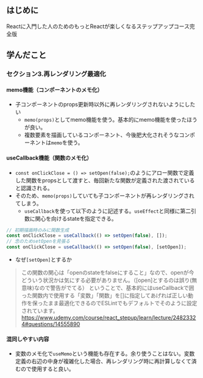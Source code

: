 ## はじめに
Reactに入門した人のためのもっとReactが楽しくなるステップアップコース完全版

## 学んだこと
### セクション3.再レンダリング最適化
#### memo機能（コンポーネントのメモ化）
* 子コンポーネントのprops更新時以外に再レンダリングされないようにしたい
  * `memo(props)`としてmemo機能を使う。基本的にmemo機能を使ったほうが良い。
  * 複数要素を描画しているコンポーネント、今後肥大化されそうなコンポーネントは`memo`を使う。
#### useCallback機能（関数のメモ化）
* `const onClickClose = () => setOpen(false);`のようにアロー関数で定義した関数をpropsとして渡すと、毎回新たな関数が定義された渡されていると認識される。
* そのため、`memo(props)`していても子コンポーネントが再レンダリングされてしまう。
  * `useCallback`を使って以下のように記述する。`useEffect`と同様に第二引数に関心を向けるstateを指定できる。
```js
// 初期描画時のみに関数生成
const onClickClose = useCallback(() => setOpen(false), []);
// 念のためsetOpenを見張る
const onClickClose = useCallback(() => setOpen(false), [setOpen]);
```
* なぜ`[setOpen]`とするか
> この関数の関心は「openのstateをfalseにすること」なので、openが今どういう状況かは気にする必要がありません。（[open]とするのは誤り(無意味)なので警告がでてる）
> ということで、基本的にはuseCallbackで囲った関数内で使用する「変数」「関数」を[]に指定してあげれば正しい動作を保ったまま最適化できるのでESLintでもデフォルトでそのように設定されています。
> https://www.udemy.com/course/react_stepup/learn/lecture/24823324#questions/14555890
#### 混同しやすい内容
* 変数のメモ化で`useMemo`という機能も存在する。余り使うことはない。変数定義の右辺の中身が複雑化した場合、再レンダリング時に再計算しなくて済むので使用すると良い。